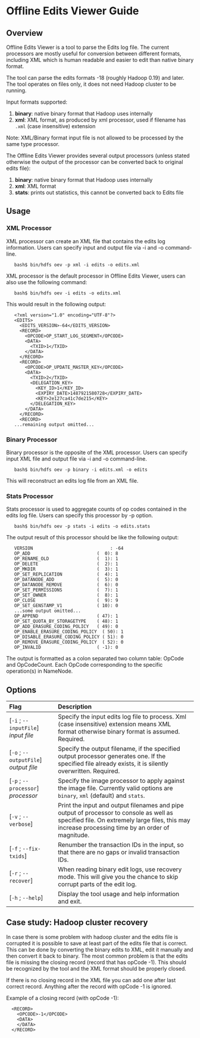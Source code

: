 <!---
  Licensed under the Apache License, Version 2.0 (the "License");
  you may not use this file except in compliance with the License.
  You may obtain a copy of the License at

   http://www.apache.org/licenses/LICENSE-2.0

  Unless required by applicable law or agreed to in writing, software
  distributed under the License is distributed on an "AS IS" BASIS,
  WITHOUT WARRANTIES OR CONDITIONS OF ANY KIND, either express or implied.
  See the License for the specific language governing permissions and
  limitations under the License. See accompanying LICENSE file.
-->

Offline Edits Viewer Guide
==========================

<!-- MACRO{toc|fromDepth=0|toDepth=3} -->

Overview
--------

Offline Edits Viewer is a tool to parse the Edits log file. The current processors are mostly useful for conversion between different formats, including XML which is human readable and easier to edit than native binary format.

The tool can parse the edits formats -18 (roughly Hadoop 0.19) and later. The tool operates on files only, it does not need Hadoop cluster to be running.

Input formats supported:

1.  **binary**: native binary format that Hadoop uses internally
2.  **xml**: XML format, as produced by xml processor, used if filename
    has `.xml` (case insensitive) extension

Note: XML/Binary format input file is not allowed to be processed by the same type processor.

The Offline Edits Viewer provides several output processors (unless stated otherwise the output of the processor can be converted back to original edits file):

1.  **binary**: native binary format that Hadoop uses internally
2.  **xml**: XML format
3.  **stats**: prints out statistics, this cannot be converted back to
    Edits file

Usage
-----

### XML Processor

XML processor can create an XML file that contains the edits log information. Users can specify input and output file via -i and -o command-line.

       bash$ bin/hdfs oev -p xml -i edits -o edits.xml

XML processor is the default processor in Offline Edits Viewer, users can also use the following command:

       bash$ bin/hdfs oev -i edits -o edits.xml

This would result in the following output:

       <?xml version="1.0" encoding="UTF-8"?>
       <EDITS>
         <EDITS_VERSION>-64</EDITS_VERSION>
         <RECORD>
           <OPCODE>OP_START_LOG_SEGMENT</OPCODE>
           <DATA>
             <TXID>1</TXID>
           </DATA>
         </RECORD>
         <RECORD>
           <OPCODE>OP_UPDATE_MASTER_KEY</OPCODE>
           <DATA>
             <TXID>2</TXID>
             <DELEGATION_KEY>
               <KEY_ID>1</KEY_ID>
               <EXPIRY_DATE>1487921580728</EXPIRY_DATE>
               <KEY>2e127ca41c7de215</KEY>
             </DELEGATION_KEY>
           </DATA>
         </RECORD>
         <RECORD>
       ...remaining output omitted...

### Binary Processor

Binary processor is the opposite of the XML processor. Users can specify input XML file and output file via -i and -o command-line.

       bash$ bin/hdfs oev -p binary -i edits.xml -o edits

This will reconstruct an edits log file from an XML file.

### Stats Processor

Stats processor is used to aggregate counts of op codes contained in the edits log file. Users can specify this processor by -p option.

       bash$ bin/hdfs oev -p stats -i edits -o edits.stats

The output result of this processor should be like the following output:

       VERSION                             : -64
       OP_ADD                         (  0): 8
       OP_RENAME_OLD                  (  1): 1
       OP_DELETE                      (  2): 1
       OP_MKDIR                       (  3): 1
       OP_SET_REPLICATION             (  4): 1
       OP_DATANODE_ADD                (  5): 0
       OP_DATANODE_REMOVE             (  6): 0
       OP_SET_PERMISSIONS             (  7): 1
       OP_SET_OWNER                   (  8): 1
       OP_CLOSE                       (  9): 9
       OP_SET_GENSTAMP_V1             ( 10): 0
       ...some output omitted...
       OP_APPEND                      ( 47): 1
       OP_SET_QUOTA_BY_STORAGETYPE    ( 48): 1
       OP_ADD_ERASURE_CODING_POLICY   ( 49): 0
       OP_ENABLE_ERASURE_CODING_POLICY  ( 50): 1
       OP_DISABLE_ERASURE_CODING_POLICY ( 51): 0
       OP_REMOVE_ERASURE_CODING_POLICY  ( 52): 0
       OP_INVALID                     ( -1): 0

The output is formatted as a colon separated two column table: OpCode and OpCodeCount. Each OpCode corresponding to the specific operation(s) in NameNode.

Options
-------

| Flag | Description |
|:---- |:---- |
| [`-i` ; `--inputFile`] *input file* | Specify the input edits log file to process. Xml (case insensitive) extension means XML format otherwise binary format is assumed. Required. |
| [`-o` ; `--outputFile`] *output file* | Specify the output filename, if the specified output processor generates one. If the specified file already exists, it is silently overwritten. Required. |
| [`-p` ; `--processor`] *processor* | Specify the image processor to apply against the image file. Currently valid options are `binary`, `xml` (default) and `stats`. |
| [`-v` ; `--verbose`] | Print the input and output filenames and pipe output of processor to console as well as specified file. On extremely large files, this may increase processing time by an order of magnitude. |
| [`-f` ; `--fix-txids`] | Renumber the transaction IDs in the input, so that there are no gaps or invalid transaction IDs. |
| [`-r` ; `--recover`] | When reading binary edit logs, use recovery mode. This will give you the chance to skip corrupt parts of the edit log. |
| [`-h` ; `--help`] | Display the tool usage and help information and exit. |

Case study: Hadoop cluster recovery
-----------------------------------

In case there is some problem with hadoop cluster and the edits file is corrupted it is possible to save at least part of the edits file that is correct. This can be done by converting the binary edits to XML, edit it manually and then convert it back to binary. The most common problem is that the edits file is missing the closing record (record that has opCode -1). This should be recognized by the tool and the XML format should be properly closed.

If there is no closing record in the XML file you can add one after last correct record. Anything after the record with opCode -1 is ignored.

Example of a closing record (with opCode -1):

      <RECORD>
        <OPCODE>-1</OPCODE>
        <DATA>
        </DATA>
      </RECORD>
